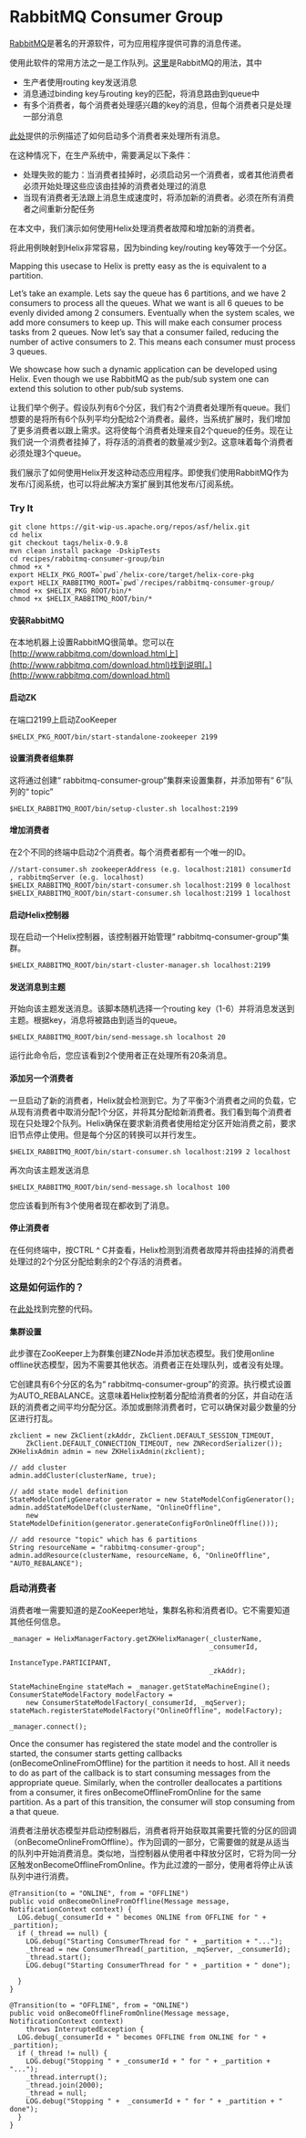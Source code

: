 # RabbitMQ Consumer Group

[RabbitMQ](http://www.rabbitmq.com/)是著名的开源软件，可为应用程序提供可靠的消息传递。

使用此软件的常用方法之一是工作队列。[这里](http://www.rabbitmq.com/tutorials/tutorial-four-java.html)是RabbitMQ的用法，其中

- 生产者使用routing key发送消息
- 消息通过binding key与routing key的匹配，将消息路由到queue中
- 有多个消费者，每个消费者处理感兴趣的key的消息，但每个消费者只是处理一部分消息

[此处](http://www.rabbitmq.com/tutorials/tutorial-four-java.html)提供的示例描述了如何启动多个消费者来处理所有消息。

在这种情况下，在生产系统中，需要满足以下条件：

- 处理失败的能力：当消费者挂掉时，必须启动另一个消费者，或者其他消费者必须开始处理这些应该由挂掉的消费者处理过的消息
- 当现有消费者无法跟上消息生成速度时，将添加新的消费者。必须在所有消费者之间重新分配任务

在本文中，我们演示如何使用Helix处理消费者故障和增加新的消费者。

将此用例映射到Helix非常容易，因为binding key/routing key等效于一个分区。

Mapping this usecase to Helix is pretty easy as the  is equivalent to a partition.

Let’s take an example. Lets say the queue has 6 partitions, and we have 2 consumers to process all the queues. What we want is all 6 queues to be evenly divided among 2 consumers. Eventually when the system scales, we add more consumers to keep up. This will make each consumer process tasks from 2 queues. Now let’s say that a consumer failed, reducing the number of active consumers to 2. This means each consumer must process 3 queues.

We showcase how such a dynamic application can be developed using Helix. Even though we use RabbitMQ as the pub/sub system one can extend this solution to other pub/sub systems.

让我们举个例子。假设队列有6个分区，我们有2个消费者处理所有queue。我们想要的是将所有6个队列平均分配给2个消费者。最终，当系统扩展时，我们增加了更多消费者以跟上需求。这将使每个消费者处理来自2个queue的任务。现在让我们说一个消费者挂掉了，将存活的消费者的数量减少到2。这意味着每个消费者必须处理3个queue。

我们展示了如何使用Helix开发这种动态应用程序。即使我们使用RabbitMQ作为发布/订阅系统，也可以将此解决方案扩展到其他发布/订阅系统。

### Try It

```
git clone https://git-wip-us.apache.org/repos/asf/helix.git
cd helix
git checkout tags/helix-0.9.8
mvn clean install package -DskipTests
cd recipes/rabbitmq-consumer-group/bin
chmod +x *
export HELIX_PKG_ROOT=`pwd`/helix-core/target/helix-core-pkg
export HELIX_RABBITMQ_ROOT=`pwd`/recipes/rabbitmq-consumer-group/
chmod +x $HELIX_PKG_ROOT/bin/*
chmod +x $HELIX_RABBITMQ_ROOT/bin/*
```

#### 安装RabbitMQ

在本地机器上设置RabbitMQ很简单。您可以在[http://www.rabbitmq.com/download.html上](http://www.rabbitmq.com/download.html)找到说明[。](http://www.rabbitmq.com/download.html)

#### 启动ZK

在端口2199上启动ZooKeeper

```
$HELIX_PKG_ROOT/bin/start-standalone-zookeeper 2199
```

#### 设置消费者组集群

这将通过创建“ rabbitmq-consumer-group”集群来设置集群，并添加带有“ 6”队列的“ topic”

```
$HELIX_RABBITMQ_ROOT/bin/setup-cluster.sh localhost:2199
```

#### 增加消费者

在2个不同的终端中启动2个消费者。每个消费者都有一个唯一的ID。

```
//start-consumer.sh zookeeperAddress (e.g. localhost:2181) consumerId , rabbitmqServer (e.g. localhost)
$HELIX_RABBITMQ_ROOT/bin/start-consumer.sh localhost:2199 0 localhost
$HELIX_RABBITMQ_ROOT/bin/start-consumer.sh localhost:2199 1 localhost
```

#### 启动Helix控制器

现在启动一个Helix控制器，该控制器开始管理“ rabbitmq-consumer-group”集群。

```
$HELIX_RABBITMQ_ROOT/bin/start-cluster-manager.sh localhost:2199
```

#### 发送消息到主题

开始向该主题发送消息。该脚本随机选择一个routing key（1-6）并将消息发送到主题。根据key，消息将被路由到适当的queue。

```
$HELIX_RABBITMQ_ROOT/bin/send-message.sh localhost 20
```

运行此命令后，您应该看到2个使用者正在处理所有20条消息。

#### 添加另一个消费者

一旦启动了新的消费者，Helix就会检测到它。为了平衡3个消费者之间的负载，它从现有消费者中取消分配1个分区，并将其分配给新消费者。我们看到每个消费者现在只处理2个队列。Helix确保在要求新消费者使用给定分区开始消费之前，要求旧节点停止使用。但是每个分区的转换可以并行发生。

```
$HELIX_RABBITMQ_ROOT/bin/start-consumer.sh localhost:2199 2 localhost
```

再次向该主题发送消息

```
$HELIX_RABBITMQ_ROOT/bin/send-message.sh localhost 100
```

您应该看到所有3个使用者现在都收到了消息。

#### 停止消费者

在任何终端中，按CTRL ^ C并查看，Helix检测到消费者故障并将由挂掉的消费者处理过的2个分区分配给剩余的2个存活的消费者。

### 这是如何运作的？

在[此处](https://git-wip-us.apache.org/repos/asf?p=helix.git;a=tree;f=recipes/rabbitmq-consumer-group/src/main/java/org/apache/helix/recipes/rabbitmq)找到完整的代码。

#### 集群设置

此步骤在ZooKeeper上为群集创建ZNode并添加状态模型。我们使用online offline状态模型，因为不需要其他状态。消费者正在处理队列，或者没有处理。

它创建具有6个分区的名为“ rabbitmq-consumer-group”的资源。执行模式设置为AUTO_REBALANCE。这意味着Helix控制着分配给消费者的分区，并自动在活跃的消费者之间平均分配分区。添加或删除消费者时，它可以确保对最少数量的分区进行打乱。

```
zkclient = new ZkClient(zkAddr, ZkClient.DEFAULT_SESSION_TIMEOUT,
    ZkClient.DEFAULT_CONNECTION_TIMEOUT, new ZNRecordSerializer());
ZKHelixAdmin admin = new ZKHelixAdmin(zkclient);

// add cluster
admin.addCluster(clusterName, true);

// add state model definition
StateModelConfigGenerator generator = new StateModelConfigGenerator();
admin.addStateModelDef(clusterName, "OnlineOffline",
    new StateModelDefinition(generator.generateConfigForOnlineOffline()));

// add resource "topic" which has 6 partitions
String resourceName = "rabbitmq-consumer-group";
admin.addResource(clusterName, resourceName, 6, "OnlineOffline", "AUTO_REBALANCE");
```

### 启动消费者

消费者唯一需要知道的是ZooKeeper地址，集群名称和消费者ID。它不需要知道其他任何信息。

```
_manager = HelixManagerFactory.getZKHelixManager(_clusterName,
                                                 _consumerId,
                                                 InstanceType.PARTICIPANT,
                                                 _zkAddr);

StateMachineEngine stateMach = _manager.getStateMachineEngine();
ConsumerStateModelFactory modelFactory =
    new ConsumerStateModelFactory(_consumerId, _mqServer);
stateMach.registerStateModelFactory("OnlineOffline", modelFactory);

_manager.connect();
```

Once the consumer has registered the state model and the controller is started, the consumer starts getting callbacks (onBecomeOnlineFromOffline) for the partition it needs to host. All it needs to do as part of the callback is to start consuming messages from the appropriate queue. Similarly, when the controller deallocates a partitions from a consumer, it fires onBecomeOfflineFromOnline for the same partition. As a part of this transition, the consumer will stop consuming from a that queue.

消费者注册状态模型并启动控制器后，消费者将开始获取其需要托管的分区的回调（onBecomeOnlineFromOffline）。作为回调的一部分，它需要做的就是从适当的队列中开始消费消息。类似地，当控制器从使用者中释放分区时，它将为同一分区触发onBecomeOfflineFromOnline。作为此过渡的一部分，使用者将停止从该队列中进行消费。

```
@Transition(to = "ONLINE", from = "OFFLINE")
public void onBecomeOnlineFromOffline(Message message, NotificationContext context) {
  LOG.debug(_consumerId + " becomes ONLINE from OFFLINE for " + _partition);
  if (_thread == null) {
    LOG.debug("Starting ConsumerThread for " + _partition + "...");
    _thread = new ConsumerThread(_partition, _mqServer, _consumerId);
    _thread.start();
    LOG.debug("Starting ConsumerThread for " + _partition + " done");

  }
}

@Transition(to = "OFFLINE", from = "ONLINE")
public void onBecomeOfflineFromOnline(Message message, NotificationContext context)
    throws InterruptedException {
  LOG.debug(_consumerId + " becomes OFFLINE from ONLINE for " + _partition);
  if (_thread != null) {
    LOG.debug("Stopping " + _consumerId + " for " + _partition + "...");
    _thread.interrupt();
    _thread.join(2000);
    _thread = null;
    LOG.debug("Stopping " +  _consumerId + " for " + _partition + " done");
  }
}
```

